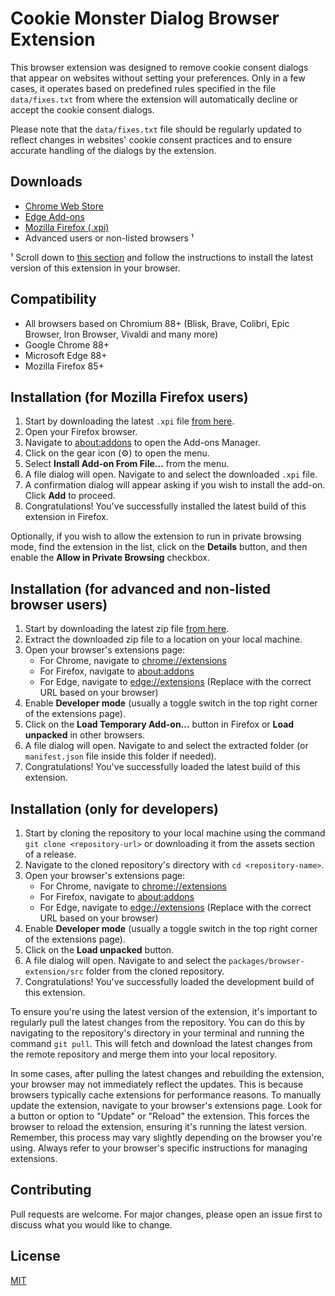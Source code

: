 # Cookie Monster Dialog Browser Extension

This browser extension was designed to remove cookie consent dialogs that appear on websites without setting your preferences. Only in a few cases, it operates based on predefined rules specified in the file `data/fixes.txt` from where the extension will automatically decline or accept the cookie consent dialogs.

Please note that the `data/fixes.txt` file should be regularly updated to reflect changes in websites' cookie consent practices and to ensure accurate handling of the dialogs by the extension.

## Downloads

- [Chrome Web Store](https://chrome.google.com/webstore/detail/djcbfpkdhdkaflcigibkbpboflaplabg)
- [Edge Add-ons](https://microsoftedge.microsoft.com/addons/detail/hbogodfciblakeneadpcolhmfckmjcii)
- [Mozilla Firefox (.xpi)](https://www.cookie-dialog-monster.com/releases/latest.xpi)
- Advanced users or non-listed browsers ¹

¹ Scroll down to [this section](#installation-for-advanced-users-and-non-listed-browser-users) and follow the instructions to install the latest version of this extension in your browser.

## Compatibility

- All browsers based on Chromium 88+ (Blisk, Brave, Colibri, Epic Browser, Iron Browser, Vivaldi and many more)
- Google Chrome 88+
- Microsoft Edge 88+
- Mozilla Firefox 85+

## Installation (for Mozilla Firefox users)

1. Start by downloading the latest `.xpi` file [from here](https://www.cookie-dialog-monster.com/releases/latest.xpi).
2. Open your Firefox browser.
3. Navigate to [about:addons](about:addons) to open the Add-ons Manager.
4. Click on the gear icon (⚙️) to open the menu.
5. Select **Install Add-on From File...** from the menu.
6. A file dialog will open. Navigate to and select the downloaded `.xpi` file.
7. A confirmation dialog will appear asking if you wish to install the add-on. Click **Add** to proceed.
8. Congratulations! You've successfully installed the latest build of this extension in Firefox.

Optionally, if you wish to allow the extension to run in private browsing mode, find the extension in the list, click on the **Details** button, and then enable the **Allow in Private Browsing** checkbox.

## Installation (for advanced and non-listed browser users)

1. Start by downloading the latest zip file [from here](https://www.cookie-dialog-monster.com/releases/latest.zip).
2. Extract the downloaded zip file to a location on your local machine.
3. Open your browser's extensions page:
   - For Chrome, navigate to [chrome://extensions](chrome://extensions)
   - For Firefox, navigate to [about:addons](about:addons)
   - For Edge, navigate to [edge://extensions](edge://extensions)
     (Replace with the correct URL based on your browser)
4. Enable **Developer mode** (usually a toggle switch in the top right corner of the extensions page).
5. Click on the **Load Temporary Add-on…** button in Firefox or **Load unpacked** in other browsers.
6. A file dialog will open. Navigate to and select the extracted folder (or `manifest.json` file inside this folder if needed).
7. Congratulations! You've successfully loaded the latest build of this extension.

## Installation (only for developers)

1. Start by cloning the repository to your local machine using the command `git clone <repository-url>` or downloading it from the assets section of a release.
2. Navigate to the cloned repository's directory with `cd <repository-name>`.
3. Open your browser's extensions page:
   - For Chrome, navigate to [chrome://extensions](chrome://extensions)
   - For Firefox, navigate to [about:addons](about:addons)
   - For Edge, navigate to [edge://extensions](edge://extensions)
     (Replace with the correct URL based on your browser)
4. Enable **Developer mode** (usually a toggle switch in the top right corner of the extensions page).
5. Click on the **Load unpacked** button.
6. A file dialog will open. Navigate to and select the `packages/browser-extension/src` folder from the cloned repository.
7. Congratulations! You've successfully loaded the development build of this extension.

To ensure you're using the latest version of the extension, it's important to regularly pull the latest changes from the repository. You can do this by navigating to the repository's directory in your terminal and running the command `git pull`. This will fetch and download the latest changes from the remote repository and merge them into your local repository.

In some cases, after pulling the latest changes and rebuilding the extension, your browser may not immediately reflect the updates. This is because browsers typically cache extensions for performance reasons. To manually update the extension, navigate to your browser's extensions page. Look for a button or option to "Update" or "Reload" the extension. This forces the browser to reload the extension, ensuring it's running the latest version. Remember, this process may vary slightly depending on the browser you're using. Always refer to your browser's specific instructions for managing extensions.

## Contributing

Pull requests are welcome. For major changes, please open an issue first to discuss what you would like to change.

## License

[MIT](https://choosealicense.com/licenses/mit/)
